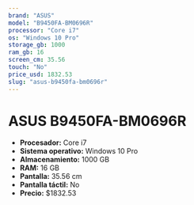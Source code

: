 ```yaml
---
brand: "ASUS"
model: "B9450FA-BM0696R"
processor: "Core i7"
os: "Windows 10 Pro"
storage_gb: 1000
ram_gb: 16
screen_cm: 35.56
touch: "No"
price_usd: 1832.53
slug: "asus-b9450fa-bm0696r"
---
```


# ASUS B9450FA-BM0696R

- **Procesador:** Core i7
- **Sistema operativo:** Windows 10 Pro
- **Almacenamiento:** 1000 GB
- **RAM:** 16 GB
- **Pantalla:** 35.56 cm
- **Pantalla táctil:** No
- **Precio:** $1832.53
